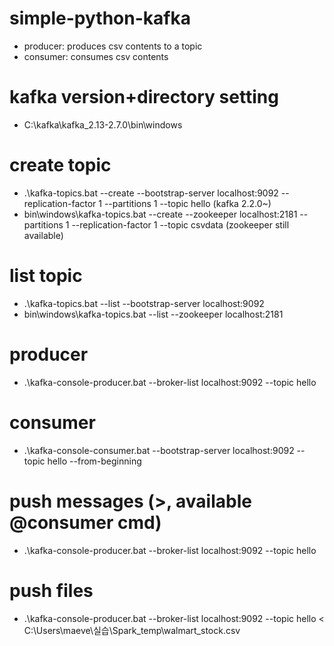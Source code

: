 # simple-python-kafka
- producer: produces csv contents to a topic
- consumer: consumes csv contents

# kafka version+directory setting
- C:\kafka\kafka_2.13-2.7.0\bin\windows

# create topic
- .\kafka-topics.bat --create --bootstrap-server localhost:9092 --replication-factor 1 --partitions 1 --topic hello (kafka 2.2.0~)
- bin\windows\kafka-topics.bat --create --zookeeper localhost:2181 --partitions 1 --replication-factor 1 --topic csvdata (zookeeper still available)

# list topic
- .\kafka-topics.bat --list --bootstrap-server localhost:9092
- bin\windows\kafka-topics.bat --list --zookeeper localhost:2181

# producer
- .\kafka-console-producer.bat --broker-list localhost:9092 --topic hello

# consumer
- .\kafka-console-consumer.bat --bootstrap-server localhost:9092 --topic hello --from-beginning

# push messages (>, available @consumer cmd)
- .\kafka-console-producer.bat --broker-list localhost:9092 --topic hello

# push files
- .\kafka-console-producer.bat --broker-list localhost:9092 --topic hello < C:\Users\maeve\실습\Spark_temp\walmart_stock.csv
